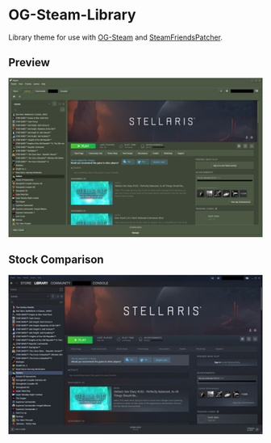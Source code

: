 # OG-Steam-Library
Library theme for use with <a href="https://github.com/ungstein/OG-Steam">OG-Steam</a> and <a href="https://github.com/PhantomGamers/SteamFriendsPatcher">SteamFriendsPatcher<a>.
 
 Preview
 -
 ![Preview](media/OG-Steam-Library.png)

 Stock Comparison
 -
 ![Stock](media/Stock.png)
